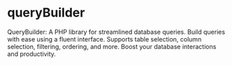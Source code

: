 # queryBuilder
QueryBuilder: A PHP library for streamlined database queries. Build queries with ease using a fluent interface. Supports table selection, column selection, filtering, ordering, and more. Boost your database interactions and productivity.
